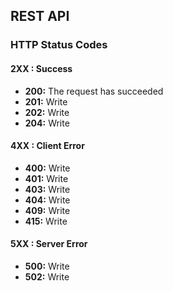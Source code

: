 ## REST API

### HTTP Status Codes
#### **2XX : Success**
  - **200:** The request has succeeded
  - **201:** Write
  - **202:** Write
  - **204:** Write
 
#### 4XX : Client Error
  - **400:** Write
  - **401:** Write
  - **403:** Write
  - **404:** Write
  - **409:** Write
  - **415:** Write

#### 5XX : Server Error
  - **500:** Write
  - **502:** Write
